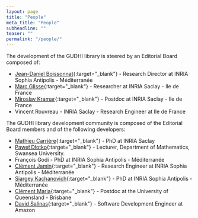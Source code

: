 ```yaml
---
layout: page
title: "People"
meta_title: "People"
subheadline: ""
teaser: ""
permalink: "/people/"
---
```


The development of the GUDHI library is steered by an Editorial Board composed of:

- [Jean-Daniel Boissonnat][1]{:target="_blank"} - Research Director at INRIA Sophia Antipolis - M&eacute;diterran&eacute;e
- [Marc Glisse][2]{:target="_blank"} - Researcher at INRIA Saclay - Ile de France
- [Miroslav Kramar][8]{:target="_blank"} - Postdoc at INRIA Saclay - Ile de France
- Vincent Rouvreau - INRIA Saclay - Research Engineer at Ile de France

The GUDHI library development community is composed of the Editorial Board members and of the following developers:

- [Mathieu Carri&egrave;re][9]{:target="_blank"} - PhD at INRIA Saclay
- [Pawe&#322; D&#322;otko][6]{:target="_blank"} - Lecturer, Department of Mathematics, Swansea University.
- Fran&ccedil;ois Godi - PhD at INRIA Sophia Antipolis - M&eacute;diterran&eacute;e
- [Cl&eacute;ment Jamin][3]{:target="_blank"} - Research Engineer at INRIA Sophia Antipolis - M&eacute;diterran&eacute;e
- [Siargey Kachanovich][7]{:target="_blank"} - PhD at INRIA Sophia Antipolis - M&eacute;diterran&eacute;e
- [Cl&eacute;ment Maria][4]{:target="_blank"} - Postdoc at the University of Queensland - Brisbane
- [David Salinas][5]{:target="_blank"} - Software Development Engineer at Amazon

 [1]: http://www-sop.inria.fr/members/Jean-Daniel.Boissonnat/
 [2]: http://geometrica.saclay.inria.fr/team/Marc.Glisse/
 [3]: https://cjamin.github.io/
 [4]: http://www-sop.inria.fr/members/Clement.Maria/
 [5]: https://sites.google.com/site/davidsalinascompgeo/
 [6]: http://pages.saclay.inria.fr/pawel.dlotko/
 [7]: http://perso.eleves.ens-rennes.fr/~skachano/index.html
 [8]: http://pages.saclay.inria.fr/miroslav.kramar/
 [9]: http://geometrica.saclay.inria.fr/team/Mathieu.Carriere/
